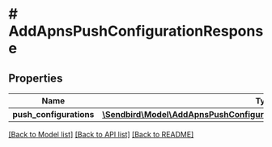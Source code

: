 # # AddApnsPushConfigurationResponse

## Properties

Name | Type | Description | Notes
------------ | ------------- | ------------- | -------------
**push_configurations** | [**\Sendbird\Model\AddApnsPushConfigurationResponsePushConfigurationsInner[]**](AddApnsPushConfigurationResponsePushConfigurationsInner.md) |  | [optional]

[[Back to Model list]](../../README.md#models) [[Back to API list]](../../README.md#endpoints) [[Back to README]](../../README.md)
